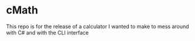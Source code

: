 # cMath
This repo is for the release of a calculator I wanted to make to mess around with C# and with the CLI interface
